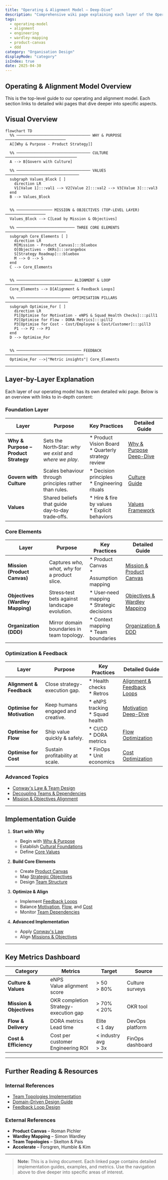 ```yaml
---
title: "Operating & Alignment Model – Deep‑Dive"
description: "Comprehensive wiki page explaining each layer of the Operating & Alignment Model, including Product Canvas missions, Wardley‑mapped objectives and Domain‑driven organisational design."
tags:
  - operating-model
  - alignment
  - engineering
  - wardley-mapping
  - product-canvas
  - ddd
category: "Organisation Design"
displayMode: "category"
isIndex: true
date: 2025-04-30
---
```


## Operating & Alignment Model Overview

This is the top-level guide to our operating and alignment model. Each section links to detailed wiki pages that dive deeper into specific aspects.

## Visual Overview

```mermaid
flowchart TD
  %% ───────────────────────────────── WHY & PURPOSE ───────────────────────────
  A[[Why & Purpose - Product Strategy]]

  %% ───────────────────────────────── CULTURE ────────────────────────────────
  A --> B[Govern with Culture]

  %% ───────────────────────────────── VALUES ─────────────────────────────────
  subgraph Values_Block [ ]
    direction LR
    V1[Value 1]:::val1 --> V2[Value 2]:::val2 --> V3[Value 3]:::val3
  end
  B --> Values_Block


  %% ──────────────── MISSION & OBJECTIVES (TOP-LEVEL LAYER) ──────────────────
  Values_Block --> C[Lead by Mission & Objectives]

  %% ────────────────────────── THREE CORE ELEMENTS ───────────────────────────
  subgraph Core_Elements [ ]
    direction LR
    M[Mission - Product Canvas]:::bluebox
    O[Objectives - OKRs]:::orangebox
    S[Strategy Roadmap]:::bluebox
    M --> O --> S
  end
  C --> Core_Elements


  %% ───────────────────────── ALIGNMENT & LOOP ───────────────────────────────
  Core_Elements --> D[Alignment & Feedback Loops]

  %% ──────────────────────── OPTIMISATION PILLARS ────────────────────────────
  subgraph Optimise_For [ ]
    direction LR
    P1[Optimise for Motivation - eNPS & Squad Health Checks]:::pill1
    P2[Optimise for Flow - DORA Metrics]:::pill2
    P3[Optimise for Cost - Cost/Employee & Cost/Customer]:::pill3
    P1 --> P2 --> P3
  end
  D --> Optimise_For


  %% ───────────────────────────── FEEDBACK ───────────────────────────────────
  Optimise_For -->|"Metric insights"| Core_Elements

```

---

## Layer‑by‑Layer Explanation

Each layer of our operating model has its own detailed wiki page. Below is an overview with links to in-depth content:

### Foundation Layer
| Layer | Purpose | Key Practices | Detailed Guide |
|-------|---------|---------------|----------------|
| **Why & Purpose – Product Strategy** | Sets the North‑Star: *why we exist* and *where we play*. | * Product Vision Board<br>* Quarterly strategy review | [Why & Purpose Deep-Dive](foundation/why-purpose) |
| **Govern with Culture** | Scales behaviour through principles rather than rules. | * Decision principles<br>* Engineering rituals | [Culture Guide](foundation/culture-framework) |
| **Values** | Shared beliefs that guide day‑to‑day trade‑offs. | * Hire & fire by values<br>* Explicit behaviors | [Values Framework](foundation/values) |

### Core Elements
| Layer | Purpose | Key Practices | Detailed Guide |
|-------|---------|---------------|----------------|
| **Mission (Product Canvas)** | Captures *who, what, why* for a product slice. | * Product Canvas<br>* Assumption mapping | [Mission & Product Canvas](core-elements/mission-product-canvas) |
| **Objectives (Wardley Mapping)** | Stress‑test bets against landscape evolution. | * User‑need mapping<br>* Strategic decisions | [Objectives & Wardley Mapping](core-elements/objectives-wardley) |
| **Organization (DDD)** | Mirror domain boundaries in team topology. | * Context mapping<br>* Team boundaries | [Organization & DDD](core-elements/organization-ddd) |

### Optimization & Feedback
| Layer | Purpose | Key Practices | Detailed Guide |
|-------|---------|---------------|----------------|
| **Alignment & Feedback** | Close strategy-execution gap. | * Health checks<br>* Retros | [Alignment & Feedback Loops](optimization/alignment-feedback) |
| **Optimise for Motivation** | Keep humans engaged and creative. | * eNPS tracking<br>* Squad health | [Motivation Deep-Dive](optimization/optimise-motivation) |
| **Optimise for Flow** | Ship value quickly & safely. | * CI/CD<br>* DORA metrics | [Flow Optimization](optimization/optimise-flow) |
| **Optimise for Cost** | Sustain profitability at scale. | * FinOps<br>* Unit economics | [Cost Optimization](optimization/optimise-cost) |

### Advanced Topics
- [Conway's Law & Team Design](advanced/conways-law)
- [Decoupling Teams & Dependencies](advanced/decoupling_teams)
- [Mission & Objectives Alignment](advanced/mission-objectives)

---

## Implementation Guide

1. **Start with Why**
   - Begin with [Why & Purpose](foundation/why-purpose)
   - Establish [Cultural Foundations](foundation/culture-framework)
   - Define [Core Values](foundation/values)

2. **Build Core Elements**
   - Create [Product Canvas](core-elements/mission-product-canvas)
   - Map [Strategic Objectives](core-elements/objectives-wardley)
   - Design [Team Structure](core-elements/organization-ddd)

3. **Optimize & Align**
   - Implement [Feedback Loops](optimization/alignment-feedback)
   - Balance [Motivation](optimization/optimise-motivation), [Flow](optimization/optimise-flow), and [Cost](optimization/optimise-cost)
   - Monitor [Team Dependencies](advanced/decoupling_teams)

4. **Advanced Implementation**
   - Apply [Conway's Law](advanced/conways-law)
   - Align [Missions & Objectives](advanced/mission-objectives)

---

## Key Metrics Dashboard

| Category | Metrics | Target | Source |
|----------|---------|--------|--------|
| **Culture & Values** | eNPS<br/>Value alignment score | > 50<br/>> 80% | Culture surveys |
| **Mission & Objectives** | OKR completion<br/>Strategy-execution gap | > 70%<br/>< 20% | OKR tool |
| **Flow & Delivery** | DORA metrics<br/>Lead time | Elite<br/>< 1 day | DevOps platform |
| **Cost & Efficiency** | Cost per customer<br/>Engineering ROI | < industry avg<br/>> 3x | FinOps dashboard |

---

## Further Reading & Resources

### Internal References
- [Team Topologies Implementation](advanced/decoupling_teams)
- [Domain-Driven Design Guide](core-elements/organization-ddd)
- [Feedback Loop Design](optimization/alignment-feedback)

### External References
* **Product Canvas** – Roman Pichler  
* **Wardley Mapping** – Simon Wardley  
* **Team Topologies** – Skelton & Pais  
* **Accelerate** – Forsgren, Humble & Kim

---

> **Note:** This is a living document. Each linked page contains detailed implementation guides, examples, and metrics. Use the navigation above to dive deeper into specific areas of interest.
